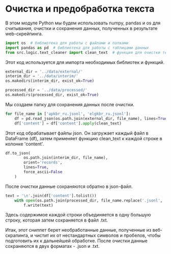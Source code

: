 # Очистка и предобработка текста

В этом модуле Python мы будем использовать numpy, pandas и os для считывания, очистки и сохранения данных, полученных в результате web-скрейпинга.

```python
import os  # библиотека для работы с файлами и папками
import pandas as pd  # библиотека для работы с таблицами данных
from src.logic.text_cleaner import clean_text  # функция для очистки текста
```

Этот код используется для импорта необходимых библиотек и функций.

```python
external_dir = '../data/external/'
interim_dir = '../data/interim/'
os.makedirs(interim_dir, exist_ok=True)

processed_dir = '../data/processed/'
os.makedirs(processed_dir, exist_ok=True)
```

Мы создаем папку для сохранения данных после очистки.

```python
for file_name in ['apkbr_ru.jsonl', 'elgkbr_ru.jsonl']:    
    df = pd.read_json(os.path.join(external_dir, file_name), lines=True)
    df['content'] = df['content'].apply(clean_text)
```

Этот код обрабатывает файлы json. Он загружает каждый файл в DataFrame (df), затем применяет функцию clean_text к каждой строке в колонке 'content'.

```python
df.to_json(
        os.path.join(interim_dir, file_name), 
        orient='records', 
        lines=True,
        force_ascii=False
    )
```

После очистки данные сохраняются обратно в json-файл.

```python
text = '\n'.join(df['content'].tolist())
    with open(os.path.join(processed_dir, file_name.replace('.jsonl', '.txt')), 'w') as f:
        f.write(text)
```

Здесь содержимое каждой строки объединяется в одну большую строку, которая затем сохраняется в файл .txt. 

Итак, этот сниппет берет необработанные данные, полученные из веб-скрапинга, и чистит их от нестандартных символов и пробелов, чтобы подготовить их к дальнейшей обработке. После очистки данные сохраняются в двух форматах - .json и .txt.